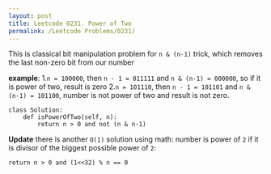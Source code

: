 ```yaml
---
layout: post
title: Leetcode 0231. Power of Two
permalink: /Leetcode Problems/0231/
---
```


This is classical bit manipulation problem for `n & (n-1)` trick, which removes the last non-zero bit from our number

**example**: 
1.`n = 100000`, then `n - 1 = 011111` and `n & (n-1) = 000000`, so if it is power of two, result is zero
2.`n = 101110`, then `n - 1 = 101101` and  `n & (n-1) = 101100`, number is not power of two and result is not zero.

```
class Solution:
    def isPowerOfTwo(self, n):
        return n > 0 and not (n & n-1)
```

**Update** there is another `O(1)` solution using math: number is power of `2` if it is divisor of the biggest possible power of `2`:

```return n > 0 and (1<<32) % n == 0```